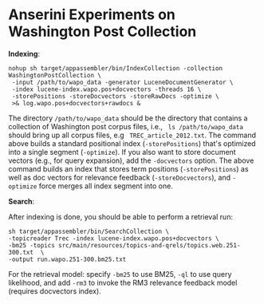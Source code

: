 # Anserini Experiments on Washington Post Collection

**Indexing**:

```
nohup sh target/appassembler/bin/IndexCollection -collection WashingtonPostCollection \
 -input /path/to/wapo_data -generator LuceneDocumentGenerator \
 -index lucene-index.wapo.pos+docvectors -threads 16 \
 -storePositions -storeDocvectors -storeRawDocs -optimize \
 >& log.wapo.pos+docvectors+rawdocs &
```

The directory `/path/to/wapo_data` should be the directory that contains a collection of Washington post corpus files, i.e., ` ls /path/to/wapo_data` should bring up all corpus files, e.g ` TREC_article_2012.txt`. The command above builds a standard positional index 
(`-storePositions`) that's optimized into a single segment (`-optimize`). If you also want to store document vectors 
(e.g., for query expansion), add the `-docvectors` option.  The above command builds an index that stores term positions 
(`-storePositions`) as well as doc vectors for relevance feedback (`-storeDocvectors`), and `-optimize` force merges all 
index segment into one.

**Search**:

After indexing is done, you should be able to perform a retrieval run:

```
sh target/appassembler/bin/SearchCollection \
-topicreader Trec -index lucene-index.wapo.pos+docvectors \
-bm25 -topics src/main/resources/topics-and-qrels/topics.web.251-300.txt  \
-output run.wapo.251-300.bm25.txt
```

For the retrieval model: specify `-bm25` to use BM25, `-ql` to use query likelihood, and add `-rm3` to invoke the RM3 
relevance feedback model (requires docvectors index).


